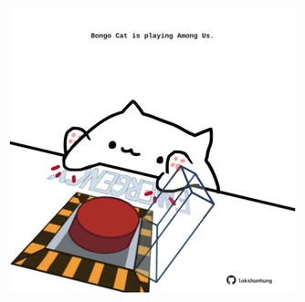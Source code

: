 <!-- built at 15/12/2021, 01:50:20 UTC -->
<p align="center">
  <img width="500" height="500" src="./ReadmeImage.svg">
</p>
